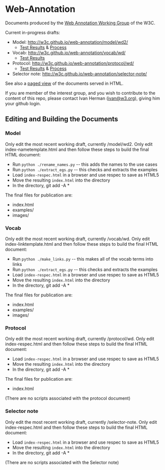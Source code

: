 Web-Annotation
==========

Documents produced by the [Web Annotation Working Group](http://www.w3.org/annotation/) of the W3C.

Current in-progress drafts:
  * Model: http://w3c.github.io/web-annotation/model/wd2/
    * [Test Results](https://github.com/w3c/test-results/tree/gh-pages/annotation-model#annotation-model-test-results) & [Process](https://github.com/w3c/test-results/tree/gh-pages/annotation-model#adding-new-results)
  * Vocab: http://w3c.github.io/web-annotation/vocab/wd/
    * [Test Results](https://github.com/w3c/test-results/tree/gh-pages/annotation-vocab#annotation-vocabulary-test-results)
  * Protocol: http://w3c.github.io/web-annotation/protocol/wd/
    * [Test Results](https://github.com/w3c/test-results/tree/gh-pages/annotation-protocol#annotation-protocol-test-results) & [Process](https://github.com/w3c/test-results/tree/gh-pages/annotation-protocol#adding-new-results)
  * Selector note: http://w3c.github.io/web-annotation/selector-note/

See also a [paged view](http://w3c.github.io/web-annotation/) of the documents served in HTML.

If you are member of the interest group, and you wish to contribute to the content of this repo, please contact Ivan Herman (<ivan@w3.org>), giving him your github login.


## Editing and Building the Documents

### Model

Only edit the most recent working draft, currently /model/wd2.  Only edit index-nametemplate.html and then follow these steps to build the final HTML document:

* Run `python ./rename_names.py` -- this adds the names to the use cases  
* Run `python ./extract_egs.py` -- this checks and extracts the examples
* Load `index-respec.html` in a browser and use respec to save as HTML5
* Move the resulting `index.html` into the directory
* In the directory, git add -A *

The final files for publication are:

* index.html
* examples/  
* images/

### Vocab

Only edit the most recent working draft, currently /vocab/wd.  Only edit index-linktemplate.html and then follow these steps to build the final HTML document:

* Run `python ./make_links.py` -- this makes all of the vocab terms into links
* Run `python ./extract_egs.py` -- this checks and extracts the examples
* Load `index-respec.html` in a browser and use respec to save as HTML5
* Move the resulting `index.html` into the directory
* In the directory, git add -A *

The final files for publication are:

* index.html
* examples/
* images/

### Protocol

Only edit the most recent working draft, currently /protocol/wd.  Only edit index-respec.html and then follow these steps to build the final HTML document:

* Load `index-respec.html` in a browser and use respec to save as HTML5
* Move the resulting `index.html` into the directory
* In the directory, git add -A *

The final files for publication are:

* index.html

(There are no scripts associated with the protocol document)

### Selector note

Only edit the most recent working draft, currently /selector-note.  Only edit index-respec.html and then follow these steps to build the final HTML document:

* Load `index-respec.html` in a browser and use respec to save as HTML5
* Move the resulting `index.html` into the directory
* In the directory, git add -A *

(There are no scripts associated with the Selector note)
